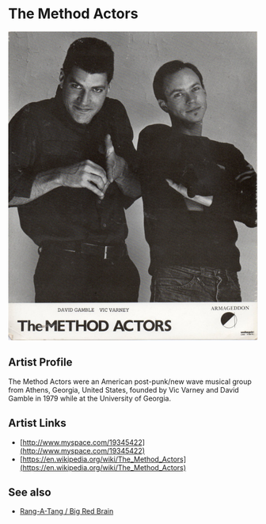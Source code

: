 # The Method Actors

![](../../assets/artists/The_Method_Actors.png)

## Artist Profile

The Method Actors were an American post-punk/new wave musical group from Athens, Georgia, United States, founded by Vic Varney and David Gamble in 1979 while at the University of Georgia.

## Artist Links

- [http://www.myspace.com/19345422](http://www.myspace.com/19345422)
- [https://en.wikipedia.org/wiki/The_Method_Actors](https://en.wikipedia.org/wiki/The_Method_Actors)


## See also

- [Rang-A-Tang / Big Red Brain](Rang-A-Tang_-_Big_Red_Brain.md)

